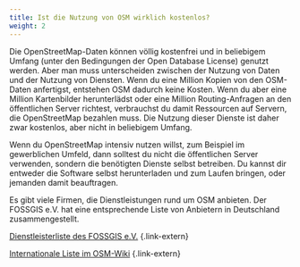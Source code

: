 ```yaml
---
title: Ist die Nutzung von OSM wirklich kostenlos?
weight: 2
---
```


Die OpenStreetMap-Daten können völlig kostenfrei und in beliebigem Umfang
(unter den Bedingungen der Open Database License) genutzt werden. Aber man muss
unterscheiden zwischen der Nutzung von Daten und der Nutzung von Diensten. Wenn
du eine Million Kopien von den OSM-Daten anfertigst, entstehen OSM dadurch
keine Kosten. Wenn du aber eine Million Kartenbilder herunterlädst oder eine
Million Routing-Anfragen an den öffentlichen Server richtest, verbrauchst du
damit Ressourcen auf Servern, die OpenStreetMap bezahlen muss. Die Nutzung
dieser Dienste ist daher zwar kostenlos, aber nicht in beliebigem Umfang.

Wenn du OpenStreetMap intensiv nutzen willst, zum Beispiel im gewerblichen
Umfeld, dann solltest du nicht die öffentlichen Server verwenden, sondern die
benötigten Dienste selbst betreiben. Du kannst dir entweder die Software selbst
herunterladen und zum Laufen bringen, oder jemanden damit beauftragen.

Es gibt viele Firmen, die Dienstleistungen rund um OSM anbieten. Der FOSSGIS
e.V. hat eine entsprechende Liste von Anbietern in Deutschland
zusammengestellt.

[Dienstleisterliste des FOSSGIS e.V.](https://dienstleister.fossgis.de/)
{.link-extern}

[Internationale Liste im OSM-Wiki](https://wiki.openstreetmap.org/wiki/Commercial_OSM_Software_and_Services)
{.link-extern}

